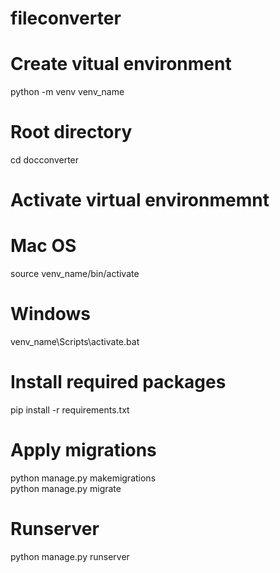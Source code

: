 # fileconverter

# Create vitual environment
python -m venv venv_name

# Root directory
cd docconverter

# Activate virtual environmemnt
# Mac OS
source venv_name/bin/activate
# Windows
venv_name\Scripts\activate.bat

# Install required packages
pip install -r requirements.txt

# Apply migrations
python manage.py makemigrations <br>
python manage.py migrate

# Runserver
python manage.py runserver
